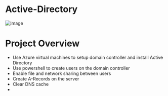 # Active-Directory
![image](https://user-images.githubusercontent.com/123419385/214166538-52c46850-f1c9-4c60-96f7-cc866f8b85eb.png)
# Project Overview
- Use Azure virtual machines to setup domain controller and install Active Directory
- Use powershell to create users on the domain controller
- Enable file and network sharing between users
- Create A-Records on the server 
- Clear DNS cache
- 
